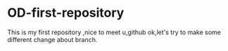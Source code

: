 # OD-first-repository
This is my first repository ,nice to meet u,github
ok,let's try to make some different change about branch.

